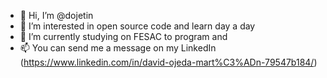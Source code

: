 - 👋 Hi, I’m @dojetin
- 👀 I’m interested in open source code and learn day a day
- 🌱 I’m currently studying on FESAC to program and 
- 📫 You can send me a message on my LinkedIn (https://www.linkedin.com/in/david-ojeda-mart%C3%ADn-79547b184/)
